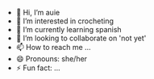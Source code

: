 - 👋 Hi, I’m auie
- 👀 I’m interested in crocheting
- 🌱 I’m currently learning spanish
- 💞️ I’m looking to collaborate on 'not yet'
- 📫 How to reach me ...
- 😄 Pronouns: she/her
- ⚡ Fun fact: ...

<!---
just-auie/just-auie is a ✨ special ✨ repository because its `README.md` (this file) appears on your GitHub profile.
You can click the Preview link to take a look at your changes.
--->
